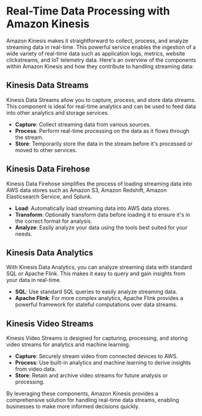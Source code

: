 # Real-Time Data Processing with Amazon Kinesis

Amazon Kinesis makes it straightforward to collect, process, and analyze streaming data in real-time. This powerful service enables the ingestion of a wide variety of real-time data such as application logs, metrics, website clickstreams, and IoT telemetry data. Here's an overview of the components within Amazon Kinesis and how they contribute to handling streaming data:

## Kinesis Data Streams

Kinesis Data Streams allow you to capture, process, and store data streams. This component is ideal for real-time analytics and can be used to feed data into other analytics and storage services.

- **Capture**: Collect streaming data from various sources.
- **Process**: Perform real-time processing on the data as it flows through the stream.
- **Store**: Temporarily store the data in the stream before it's processed or moved to other services.

## Kinesis Data Firehose

Kinesis Data Firehose simplifies the process of loading streaming data into AWS data stores such as Amazon S3, Amazon Redshift, Amazon Elasticsearch Service, and Splunk.

- **Load**: Automatically load streaming data into AWS data stores.
- **Transform**: Optionally transform data before loading it to ensure it's in the correct format for analysis.
- **Analyze**: Easily analyze your data using the tools best suited for your needs.

## Kinesis Data Analytics

With Kinesis Data Analytics, you can analyze streaming data with standard SQL or Apache Flink. This makes it easy to query and gain insights from your data in real-time.

- **SQL**: Use standard SQL queries to easily analyze streaming data.
- **Apache Flink**: For more complex analytics, Apache Flink provides a powerful framework for stateful computations over data streams.

## Kinesis Video Streams

Kinesis Video Streams is designed for capturing, processing, and storing video streams for analytics and machine learning.

- **Capture**: Securely stream video from connected devices to AWS.
- **Process**: Use built-in analytics and machine learning to derive insights from video data.
- **Store**: Retain and archive video streams for future analysis or processing.

By leveraging these components, Amazon Kinesis provides a comprehensive solution for handling real-time data streams, enabling businesses to make more informed decisions quickly.